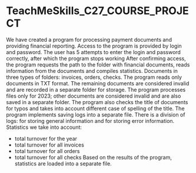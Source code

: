 # TeachMeSkills_C27_COURSE_PROJECT

We have created a program for processing payment documents and providing financial reporting.
Access to the program is provided by login and password.
The user has 5 attempts to enter the login and password correctly, after which the program stops working
After confirming access, the program requests the path to the folder with financial documents, reads information from the documents and compiles statistics.
Documents in three types of folders: invoices, orders, checks. The program reads only documents in TXT format. The remaining documents are considered invalid and are recorded in a separate folder for storage. The program processes files only for 2023; other documents are considered invalid and are also saved in a separate folder. The program also checks the title of documents for typos and takes into account different case of spelling of the title.
The program implements saving logs into a separate file.
There is a division of logs: for storing general information and for storing error information.
Statistics we take into account:
- total turnover for the year
- total turnover for all invoices
- total turnover for all orders
- total turnover for all checks
  Based on the results of the program, statistics are loaded into a separate file.
